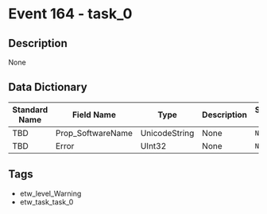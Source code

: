 # Event 164 - task_0

## Description
None

## Data Dictionary
|Standard Name|Field Name|Type|Description|Sample Value|
|---|---|---|---|---|
|TBD|Prop_SoftwareName|UnicodeString|None|`None`|
|TBD|Error|UInt32|None|`None`|

## Tags
* etw_level_Warning
* etw_task_task_0